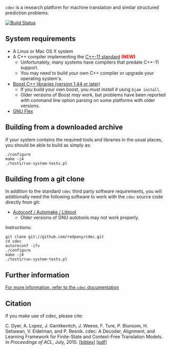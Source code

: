 `cdec` is a research platform for machine translation and similar structured prediction problems.

[![Build Status](https://travis-ci.org/redpony/cdec.svg?branch=master)](https://travis-ci.org/redpony/cdec)

## System requirements 

- A Linux or Mac OS X system
- A C++ compiler implementing the [C++-11 standard](http://www.stroustrup.com/C++11FAQ.html) <font color="red"><b>(NEW)</b></font>
    - Unfortunately, many systems have compilers that predate C++-11 support.
    - You may need to build your own C++ compiler or upgrade your operating system's.
- [Boost C++ libraries (version 1.44 or later)](http://www.boost.org/)
    - If you build your own boost, you _must install it_ using `bjam install`.
    - Older versions of Boost _may_ work, but problems have been reported with command line option parsing on some platforms with older versions.
- [GNU Flex](http://flex.sourceforge.net/)

## Building from a downloaded archive

If your system contains the required tools and libraries in the usual places, you should be able to build as simply as:

    ./configure
    make -j4
    ./tests/run-system-tests.pl

## Building from a git clone

In addition to the standard `cdec` third party software requirements, you will additionally need the following software to work with the `cdec` source code directly from git:

- [Autoconf / Automake / Libtool](http://www.gnu.org/software/autoconf/)
    - Older versions of GNU autotools may not work properly.

Instructions:

    git clone git://github.com/redpony/cdec.git
    cd cdec
    autoreconf -ifv
    ./configure
    make -j4
    ./tests/run-system-tests.pl

## Further information

[For more information, refer to the `cdec` documentation](http://www.cdec-decoder.org)

## Citation

If you make use of cdec, please cite:

C. Dyer, A. Lopez, J. Ganitkevitch, J. Weese, F. Ture, P. Blunsom, H. Setiawan, V. Eidelman, and P. Resnik. cdec: A Decoder, Alignment, and Learning Framework for Finite-State and Context-Free Translation Models. In *Proceedings of ACL*, July, 2010. [[bibtex](http://www.cdec-decoder.org/cdec.bibtex.txt)] [[pdf](http://www.aclweb.org/anthology/P/P10/P10-4002.pdf)]
